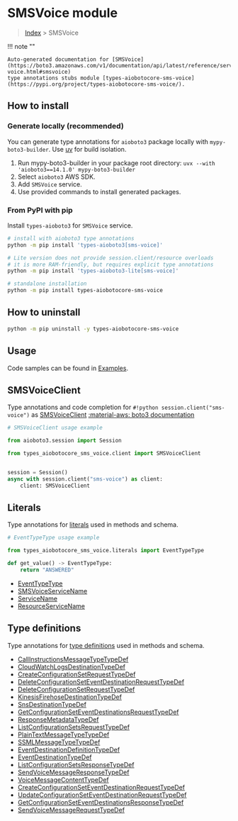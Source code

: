 # SMSVoice module

> [Index](../README.md) > SMSVoice


!!! note ""

    Auto-generated documentation for [SMSVoice](https://boto3.amazonaws.com/v1/documentation/api/latest/reference/services/sms-voice.html#smsvoice)
    type annotations stubs module [types-aiobotocore-sms-voice](https://pypi.org/project/types-aiobotocore-sms-voice/).

## How to install

### Generate locally (recommended)

You can generate type annotations for `aioboto3` package locally with `mypy-boto3-builder`.
Use [uv](https://docs.astral.sh/uv/getting-started/installation/) for build isolation.

1. Run mypy-boto3-builder in your package root directory: `uvx --with 'aioboto3==14.1.0' mypy-boto3-builder`
1. Select `aioboto3` AWS SDK.
1. Add `SMSVoice` service.
1. Use provided commands to install generated packages.



### From PyPI with pip

Install `types-aioboto3` for `SMSVoice` service.

```bash
# install with aioboto3 type annotations
python -m pip install 'types-aioboto3[sms-voice]'

# Lite version does not provide session.client/resource overloads
# it is more RAM-friendly, but requires explicit type annotations
python -m pip install 'types-aioboto3-lite[sms-voice]'

# standalone installation
python -m pip install types-aiobotocore-sms-voice
```



## How to uninstall

```bash
python -m pip uninstall -y types-aiobotocore-sms-voice
```

## Usage

Code samples can be found in [Examples](./usage.md).

## SMSVoiceClient

Type annotations and code completion for  `#!python session.client("sms-voice")` as [SMSVoiceClient](./client.md)
[:material-aws: boto3 documentation](https://boto3.amazonaws.com/v1/documentation/api/latest/reference/services/sms-voice.html#SMSVoice.Client)

```python
# SMSVoiceClient usage example

from aioboto3.session import Session

from types_aiobotocore_sms_voice.client import SMSVoiceClient


session = Session()
async with session.client("sms-voice") as client:
    client: SMSVoiceClient
```








## Literals

Type annotations for [literals](./literals.md) used in methods and schema.

```python
# EventTypeType usage example

from types_aiobotocore_sms_voice.literals import EventTypeType

def get_value() -> EventTypeType:
    return "ANSWERED"
```

- [EventTypeType](./literals.md#eventtypetype)
- [SMSVoiceServiceName](./literals.md#smsvoiceservicename)
- [ServiceName](./literals.md#servicename)
- [ResourceServiceName](./literals.md#resourceservicename)




## Type definitions

Type annotations for [type definitions](./type_defs.md) used in methods and schema.

- [CallInstructionsMessageTypeTypeDef](./type_defs.md#callinstructionsmessagetypetypedef)
- [CloudWatchLogsDestinationTypeDef](./type_defs.md#cloudwatchlogsdestinationtypedef)
- [CreateConfigurationSetRequestTypeDef](./type_defs.md#createconfigurationsetrequesttypedef)
- [DeleteConfigurationSetEventDestinationRequestTypeDef](./type_defs.md#deleteconfigurationseteventdestinationrequesttypedef)
- [DeleteConfigurationSetRequestTypeDef](./type_defs.md#deleteconfigurationsetrequesttypedef)
- [KinesisFirehoseDestinationTypeDef](./type_defs.md#kinesisfirehosedestinationtypedef)
- [SnsDestinationTypeDef](./type_defs.md#snsdestinationtypedef)
- [GetConfigurationSetEventDestinationsRequestTypeDef](./type_defs.md#getconfigurationseteventdestinationsrequesttypedef)
- [ResponseMetadataTypeDef](./type_defs.md#responsemetadatatypedef)
- [ListConfigurationSetsRequestTypeDef](./type_defs.md#listconfigurationsetsrequesttypedef)
- [PlainTextMessageTypeTypeDef](./type_defs.md#plaintextmessagetypetypedef)
- [SSMLMessageTypeTypeDef](./type_defs.md#ssmlmessagetypetypedef)
- [EventDestinationDefinitionTypeDef](./type_defs.md#eventdestinationdefinitiontypedef)
- [EventDestinationTypeDef](./type_defs.md#eventdestinationtypedef)
- [ListConfigurationSetsResponseTypeDef](./type_defs.md#listconfigurationsetsresponsetypedef)
- [SendVoiceMessageResponseTypeDef](./type_defs.md#sendvoicemessageresponsetypedef)
- [VoiceMessageContentTypeDef](./type_defs.md#voicemessagecontenttypedef)
- [CreateConfigurationSetEventDestinationRequestTypeDef](./type_defs.md#createconfigurationseteventdestinationrequesttypedef)
- [UpdateConfigurationSetEventDestinationRequestTypeDef](./type_defs.md#updateconfigurationseteventdestinationrequesttypedef)
- [GetConfigurationSetEventDestinationsResponseTypeDef](./type_defs.md#getconfigurationseteventdestinationsresponsetypedef)
- [SendVoiceMessageRequestTypeDef](./type_defs.md#sendvoicemessagerequesttypedef)

